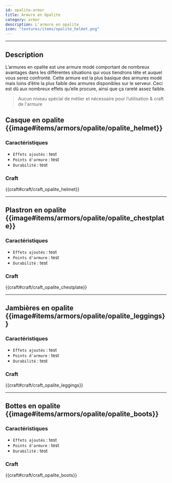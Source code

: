 ```yaml
---
id: opalite-armor
title: Armure en Opalite
category: armor
description: L'armure en opalite 
icon: "textures/items/opalite_helmet.png"
---
```

___

## Description 

L’armures en opalite est une armure modé comportant de nombreux avantages dans les différentes situations qui vous tiendrons tête et auquel vous serez confronté. 
Cette armure est la plus basique des armures modé mais loins d’être la plus faible des armures disponibles sur le serveur. 
Ceci est dû aux nombreux effets qu’elle procure, ainsi que ça rareté assez faible.

> Aucun niveau spécial de métier et nécessaire pour l’utilisation & craft de l'armure

## Casque en opalite {{image#items/armors/opalite/opalite_helmet}}

### Caractéristiques

- ``Effets ajoutés`` : test
- ``Points d'armure`` : test
- ``Durabilité`` : test

### Craft 

{{craft#craft/craft_opalite_helmet}} 

---

## Plastron en opalite {{image#items/armors/opalite/opalite_chestplate}}

### Caractéristiques

- ``Effets ajoutés`` : test
- ``Points d'armure`` : test
- ``Durabilité`` : test

### Craft 

{{craft#craft/craft_opalite_chestplate}} 

---

## Jambières en opalite {{image#items/armors/opalite/opalite_leggings}}

### Caractéristiques

- ``Effets ajoutés`` : test
- ``Points d'armure`` : test
- ``Durabilité`` : test

### Craft 

{{craft#craft/craft_opalite_leggings}} 

---

## Bottes en opalite {{image#items/armors/opalite/opalite_boots}}

### Caractéristiques

- ``Effets ajoutés`` : test
- ``Points d'armure`` : test
- ``Durabilité`` : test

### Craft 

{{craft#craft/craft_opalite_boots}} 
